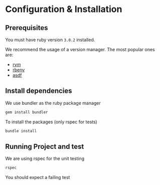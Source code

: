 # Configuration & Installation

## Prerequisites
You must have ruby version `3.0.2` installed.

We recommend the usage of a version manager. The most popular ones are:
- [rvm](https://rvm.io/) 
- [rbenv](https://github.com/rbenv/rbenv)
- [asdf](https://github.com/asdf-vm/asdf)


## Install dependencies

We use bundler as the ruby package manager

```sh
gem install bundler
```

To install the packages (only rspec for tests)

```sh
bundle install
```

## Running Project and test

We are using rspec for the unit testing

```sh
rspec
```

You should expect a failing test

